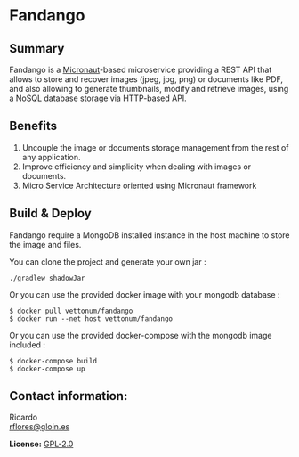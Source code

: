 # Fandango

## Summary 
  
Fandango is a [Micronaut](http://micronaut.io/)-based microservice providing a REST API that allows to store and recover images (jpeg, jpg, png) or documents like PDF, and also allowing to generate thumbnails, modify and retrieve images, using a NoSQL database storage via HTTP-based API.  
 
## Benefits 
  
1. Uncouple the image or documents storage management from the rest of any application.  
2. Improve efficiency and simplicity when dealing with images or documents.  
3. Micro Service Architecture oriented using Micronaut framework

## Build & Deploy 

Fandango require a MongoDB installed instance in the host machine to store the image and files.

You can clone the project and generate your own jar :

```console
./gradlew shadowJar
```

Or you can use the provided docker image with your mongodb database :

```console
$ docker pull vettonum/fandango
$ docker run --net host vettonum/fandango
```

Or you can use the provided docker-compose with the mongodb image included :

```console
$ docker-compose build
$ docker-compose up
```

## **Contact information:**  
Ricardo  
rflores@gloin.es  

**License:** [GPL-2.0](https://www.gnu.org/licenses/old-licenses/gpl-2.0.html)